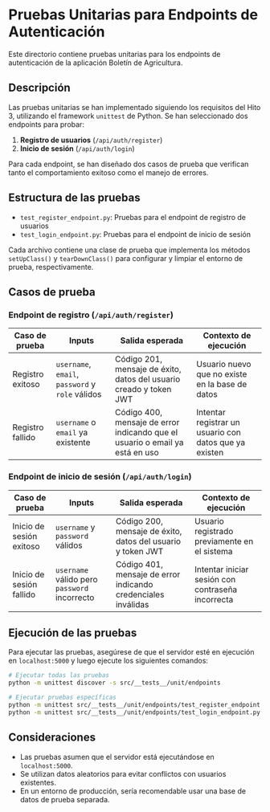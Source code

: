 # Pruebas Unitarias para Endpoints de Autenticación

Este directorio contiene pruebas unitarias para los endpoints de autenticación de la aplicación Boletín de Agricultura.

## Descripción

Las pruebas unitarias se han implementado siguiendo los requisitos del Hito 3, utilizando el framework `unittest` de Python. Se han seleccionado dos endpoints para probar:

1. **Registro de usuarios** (`/api/auth/register`)
2. **Inicio de sesión** (`/api/auth/login`)

Para cada endpoint, se han diseñado dos casos de prueba que verifican tanto el comportamiento exitoso como el manejo de errores.

## Estructura de las pruebas

- `test_register_endpoint.py`: Pruebas para el endpoint de registro de usuarios
- `test_login_endpoint.py`: Pruebas para el endpoint de inicio de sesión

Cada archivo contiene una clase de prueba que implementa los métodos `setUpClass()` y `tearDownClass()` para configurar y limpiar el entorno de prueba, respectivamente.

## Casos de prueba

### Endpoint de registro (`/api/auth/register`)

| Caso de prueba | Inputs | Salida esperada | Contexto de ejecución |
|----------------|--------|-----------------|------------------------|
| Registro exitoso | `username`, `email`, `password` y `role` válidos | Código 201, mensaje de éxito, datos del usuario creado y token JWT | Usuario nuevo que no existe en la base de datos |
| Registro fallido | `username` o `email` ya existente | Código 400, mensaje de error indicando que el usuario o email ya está en uso | Intentar registrar un usuario con datos que ya existen |

### Endpoint de inicio de sesión (`/api/auth/login`)

| Caso de prueba | Inputs | Salida esperada | Contexto de ejecución |
|----------------|--------|-----------------|------------------------|
| Inicio de sesión exitoso | `username` y `password` válidos | Código 200, mensaje de éxito, datos del usuario y token JWT | Usuario registrado previamente en el sistema |
| Inicio de sesión fallido | `username` válido pero `password` incorrecto | Código 401, mensaje de error indicando credenciales inválidas | Intentar iniciar sesión con contraseña incorrecta |

## Ejecución de las pruebas

Para ejecutar las pruebas, asegúrese de que el servidor esté en ejecución en `localhost:5000` y luego ejecute los siguientes comandos:

```bash
# Ejecutar todas las pruebas
python -m unittest discover -s src/__tests__/unit/endpoints

# Ejecutar pruebas específicas
python -m unittest src/__tests__/unit/endpoints/test_register_endpoint.py
python -m unittest src/__tests__/unit/endpoints/test_login_endpoint.py
```

## Consideraciones

- Las pruebas asumen que el servidor está ejecutándose en `localhost:5000`.
- Se utilizan datos aleatorios para evitar conflictos con usuarios existentes.
- En un entorno de producción, sería recomendable usar una base de datos de prueba separada.
